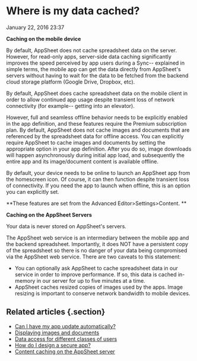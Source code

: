 #  Where is my data cached?


January 22, 2016 23:37

**Caching on the mobile device**

By default, AppSheet does not cache spreadsheet data on the server. However,
for read-only apps, server-side data caching significantly improves the speed
perceived by app users during a Sync-- explained in simple terms, the mobile
app can get the data directly from AppSheet's servers without having to wait
for the data to be fetched from the backend cloud storage platform (Google
Drive, Dropbox, etc).

By default, AppSheet does cache spreadsheet data on the mobile client in order
to allow continued app usage despite transient loss of network connectivity
(for example-- getting into an elevator).

However, full and seamless offline behavior needs to be explicitly enabled in
the app definition, and these features require the Premium subscription plan.
By default, AppSheet does not cache images and documents that are referenced
by the spreadsheet data for offline access. You can explicitly require
AppSheet to cache images and documents by setting the appropriate option in
your app definition. After you do so, image downloads will happen
asynchronously during initial app load, and subsequently the entire app and
its image/document content is available offline.

By default, your device needs to be online to launch an AppSheet app from the
homescreen icon. Of course, it can then function despite transient loss of
connectivity. If you need the app to launch when offline, this is an option
you can explicitly set.

**These features are set from the Advanced Editor>Settings>Content. **

**Caching on the AppSheet Servers**

Your data is never stored on AppSheet's servers.

The AppSheet web service is an intermediary between the mobile app and the
backend spreadsheet. Importantly, it does NOT have a persistent copy of the
spreadsheet so there is no danger of your data being compromised via the
AppSheet web service. There are two caveats to this statement:

  * You can optionally ask AppSheet to cache spreadsheet data in our service in order to improve performance. If so, this data is cached in-memory in our server for up to five minutes at a time.
  * AppSheet caches resized copies of images used by the apps. Image resizing is important to conserve network bandwidth to mobile devices.


## Related articles {.section}

  * [Can I have my app update automatically?](Can-I-have-my-app-update-automatically-)
  * [Displaying images and documents](Displaying-images-and-documents)
  * [Data access for different classes of users](Data-access-for-different-classes-of-users)
  * [How do I design a secure app?](How-do-I-design-a-secure-app-)
  * [Content caching on the AppSheet server](Content-caching-on-the-AppSheet-server)


